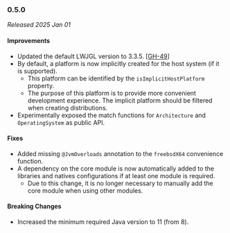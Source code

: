 ### 0.5.0

_Released 2025 Jan 01_

#### Improvements

- Updated the default LWJGL version to 3.3.5. [[GH-49](https://github.com/Osmerion/gradle-lwjgl3/issues/49)]
- By default, a platform is now implicitly created for the host system (if it is
  supported).
  - This platform can be identified by the `isImplicitHostPlatform` property.
  - The purpose of this platform is to provide more convenient development
    experience. The implicit platform should be filtered when creating
    distributions.
- Experimentally exposed the match functions for `Architecture` and
  `OperatingSystem` as public API.

#### Fixes

- Added missing `@JvmOverloads` annotation to the `freebsdX64` convenience
  function.
- A dependency on the core module is now automatically added to the libraries
  and natives configurations if at least one module is required.
  - Due to this change, it is no longer necessary to manually add the core
    module when using other modules.

#### Breaking Changes

- Increased the minimum required Java version to 11 (from 8).